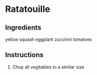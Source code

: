 # Ratatouille

## Ingredients

yellow squash
eggplant
zucchini
tomatoes

## Instructions

1. Chop all vegitables to a similar size
